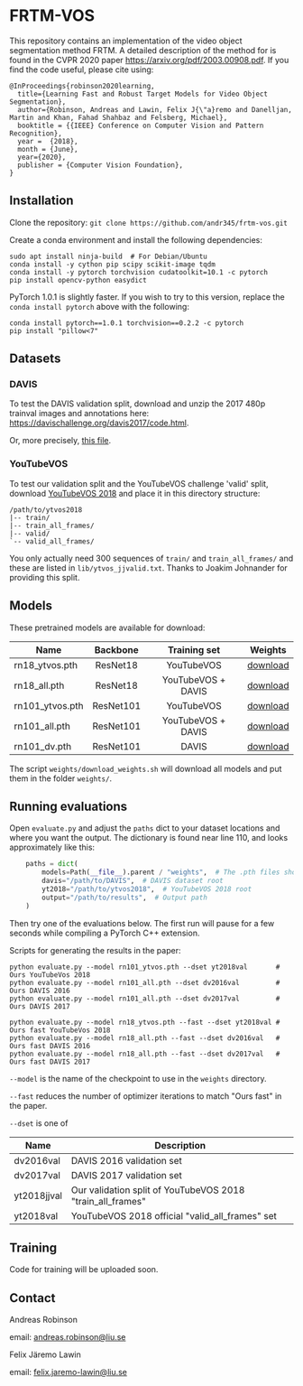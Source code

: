 # FRTM-VOS
This repository contains an implementation of the video object segmentation
method FRTM. A detailed description of the method for is
found in the CVPR 2020 paper <https://arxiv.org/pdf/2003.00908.pdf>.
If you find the code useful, please cite using:

    @InProceedings{robinson2020learning,
      title={Learning Fast and Robust Target Models for Video Object Segmentation},
      author={Robinson, Andreas and Lawin, Felix J{\"a}remo and Danelljan, Martin and Khan, Fahad Shahbaz and Felsberg, Michael},
      booktitle = {{IEEE} Conference on Computer Vision and Pattern Recognition},
      year =  {2018},
      month = {June},
      year={2020},
      publisher = {Computer Vision Foundation},
    }


## Installation
Clone the repository: `git clone https://github.com/andr345/frtm-vos.git`

Create a conda environment and install the following dependencies:
```shell script
sudo apt install ninja-build  # For Debian/Ubuntu
conda install -y cython pip scipy scikit-image tqdm
conda install -y pytorch torchvision cudatoolkit=10.1 -c pytorch
pip install opencv-python easydict
```

PyTorch 1.0.1 is slightly faster. If you wish to try to this version, replace the `conda install pytorch` above
with the following:
```shell script
conda install pytorch==1.0.1 torchvision==0.2.2 -c pytorch
pip install "pillow<7"
```

## Datasets

### DAVIS

To test the DAVIS validation split, download and unzip the 2017 480p trainval images and annotations here:
<https://davischallenge.org/davis2017/code.html>.

Or, more precisely, [this file](https://data.vision.ee.ethz.ch/csergi/share/davis/DAVIS-2017-trainval-480p.zip).

### YouTubeVOS

To test our validation split and the YouTubeVOS challenge 'valid' split, download [YouTubeVOS 2018](https://youtube-vos.org/dataset/)
and place it in this directory structure:

```
/path/to/ytvos2018
|-- train/
|-- train_all_frames/
|-- valid/
`-- valid_all_frames/
```
You only actually need 300 sequences of `train/` and `train_all_frames/` and these are listed
in `lib/ytvos_jjvalid.txt`. Thanks to Joakim Johnander for providing this split.

## Models

These pretrained models are available for download: 

| Name            | Backbone  | Training set       | Weights  |
|-----------------|:---------:|:------------------:|:--------:|
| rn18_ytvos.pth  | ResNet18  | YouTubeVOS         | [download](https://drive.google.com/open?id=1anOEzUMxXR4ff2qaUJNojAABWuAmaGvw) |
| rn18_all.pth    | ResNet18  | YouTubeVOS + DAVIS | [download](https://drive.google.com/open?id=1t21DG1ts-2NQXDVvuQjW9LY9VVkYuXU5)
| rn101_ytvos.pth | ResNet101 | YouTubeVOS         | [download](https://drive.google.com/open?id=1KFg7ZjdJyhLE58WzEBlznOrDpKmQqviC) |
| rn101_all.pth   | ResNet101 | YouTubeVOS + DAVIS | [download](https://drive.google.com/open?id=1GqaB80sznVkonprCdYhURwGwqiPRhP-v) |
| rn101_dv.pth    | ResNet101 | DAVIS              | [download](https://drive.google.com/open?id=1gRFn2NojH47BjURSws2XIyuTjzFkmuSV) |


The script `weights/download_weights.sh` will download all models and put them in the folder `weights/`.

## Running evaluations

Open `evaluate.py` and adjust the `paths` dict to your dataset locations and where you want the output.
The dictionary is found near line 110, and looks approximately like this:

```python
    paths = dict(
        models=Path(__file__).parent / "weights",  # The .pth files should be here
        davis="/path/to/DAVIS",  # DAVIS dataset root
        yt2018="/path/to/ytvos2018",  # YouTubeVOS 2018 root
        output="/path/to/results",  # Output path
    )
```

Then try one of the evaluations below. The first run will pause for a few seconds while compiling a
PyTorch C++ extension.

Scripts for generating the results in the paper:
```shell script
python evaluate.py --model rn101_ytvos.pth --dset yt2018val       # Ours YouTubeVos 2018
python evaluate.py --model rn101_all.pth --dset dv2016val         # Ours DAVIS 2016
python evaluate.py --model rn101_all.pth --dset dv2017val         # Ours DAVIS 2017

python evaluate.py --model rn18_ytvos.pth --fast --dset yt2018val # Ours fast YouTubeVos 2018
python evaluate.py --model rn18_all.pth --fast --dset dv2016val   # Ours fast DAVIS 2016
python evaluate.py --model rn18_all.pth --fast --dset dv2017val   # Ours fast DAVIS 2017

```

`--model` is the name of the checkpoint to use in the `weights` directory.

`--fast` reduces the number of optimizer iterations to match "Ours fast" in the paper.

`--dset` is one of

  | Name        | Description                                                |
  |-------------|------------------------------------------------------------|
  | dv2016val   | DAVIS 2016 validation set                                  |
  | dv2017val   | DAVIS 2017 validation set                                  |
  | yt2018jjval | Our validation split of YouTubeVOS 2018 "train_all_frames" |
  | yt2018val   | YouTubeVOS 2018 official "valid_all_frames" set            |

## Training
Code for training will be uploaded soon.

## Contact
Andreas Robinson

email: andreas.robinson@liu.se

Felix Järemo Lawin

email: felix.jaremo-lawin@liu.se
